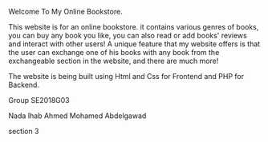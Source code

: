 Welcome To My Online Bookstore.


This website is for an online bookstore. it contains various genres of books, you can buy any book you like, you can also read or add books' reviews and interact with other users! A unique feature that my website offers is that the user can exchange one of his books with any book from the exchangeable section in the website, and there are much more!

The website is being built using Html and Css for Frontend and PHP for Backend.

Group SE2018G03

Nada Ihab Ahmed Mohamed Abdelgawad

section 3

